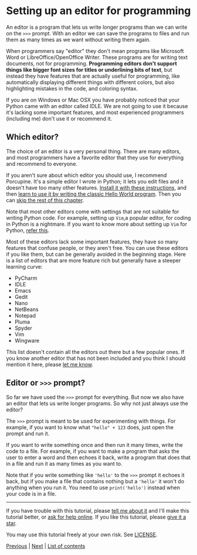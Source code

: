 # Setting up an editor for programming

An editor is a program that lets us write longer programs than we can
write on the `>>>` prompt. With an editor we can save the programs to files and
run them as many times as we want without writing them again.

When programmers say "editor" they don't mean programs like Microsoft
Word or LibreOffice/OpenOffice Writer. These programs are for writing
text documents, not for programming. **Programming editors don't support
things like bigger font sizes for titles or underlining bits of text**,
but instead they have features that are actually useful for programming,
like automatically displaying different things with different colors,
but also highlighting mistakes in the code, and coloring syntax.

If you are on Windows or Mac OSX you have probably noticed that your
Python came with an editor called IDLE. We are not going to use it
because it's lacking some important features, and most experienced
programmers (including me) don't use it or recommend it.

## Which editor?

The choice of an editor is a very personal thing. There are many
editors, and most programmers have a favorite editor that they use for
everything and recommend to everyone.

If you aren't sure about which editor you should use, I recommend
Porcupine. It's a simple editor I wrote in Python; it lets you edit
files and it doesn't have too many other features. [Install it with these
instructions](https://github.com/Akuli/porcupine/#installing-porcupine),
and then [learn to use it by writing the classic Hello World
program](https://github.com/Akuli/porcupine/wiki/First-Program). Then
you can [skip the rest of this chapter](#editor-or--prompt).

Note that most other editors come with settings that are not suitable
for writing Python code. For example, setting up `Vim`,a popular editor, for coding in Python is a nightmare.
If you want to know more about setting up `Vim` for Python, [refer this](https://realpython.com/vim-and-python-a-match-made-in-heaven/). 

Most of these editors lack some important features, they have so many
features that confuse people, or they aren't free. You can use these
editors if you like them, but can be generally avoided in the beginning stage.
Here is a list of editors that are more feature rich but generally have a steeper learning curve:
- PyCharm
- IDLE
- Emacs
- Gedit
- Nano
- NetBeans
- Notepad
- Pluma
- Spyder
- Vim
- Wingware

This list doesn't contain all the editors out there but a few popular ones.
If you know another editor that has not been included and you think I should
mention it here, please [let me know](../contact-me.md).

## Editor or `>>>` prompt?

So far we have used the `>>>` prompt for everything. But now we also
have an editor that lets us write longer programs. So why not just
always use the editor?

The `>>>` prompt is meant to be used for experimenting with things. For
example, if you want to know what `"hello" + 123` does, just open the
prompt and run it.

If you want to write something once and then run it many times, write
the code to a file. For example, if you want to make a program that asks
the user to enter a word and then echoes it back, write a program that
does that in a file and run it as many times as you want to.

Note that if you write something like `'hello'` to the `>>>` prompt it
echoes it back, but if you make a file that contains nothing but a
`'hello'` it won't do anything when you run it. You need to use
`print('hello')` instead when your code is in a file.

***

If you have trouble with this tutorial, please
[tell me about it](../contact-me.md) and I'll make this tutorial better,
or [ask for help online](../getting-help.md).
If you like this tutorial, please [give it a
star](../README.md#how-can-i-thank-you-for-writing-and-sharing-this-tutorial).

You may use this tutorial freely at your own risk. See
[LICENSE](../LICENSE).

[Previous](using-functions.md) | [Next](if.md) |
[List of contents](../README.md#basics)

